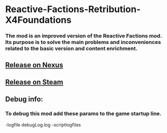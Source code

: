 # Reactive-Factions-Retribution-X4Foundations
### The mod is an improved version of the Reactive Factions mod. Its purpose is to solve the main problems and inconveniences related to the basic version and content enrichment.


## [Release on Nexus](https://www.nexusmods.com/x4foundations/mods/746/)

## [Release on Steam](#Todo)


## Debug info:

### To debug this mod add these params to the game startup line.

-logfile debugLog.log -scriptlogfiles
